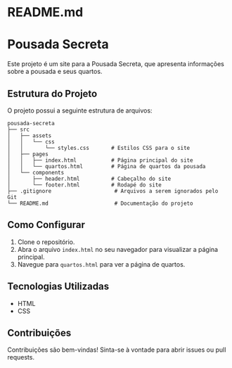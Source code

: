 # README.md

# Pousada Secreta

Este projeto é um site para a Pousada Secreta, que apresenta informações sobre a pousada e seus quartos.

## Estrutura do Projeto

O projeto possui a seguinte estrutura de arquivos:

```
pousada-secreta
├── src
│   ├── assets
│   │   └── css
│   │       └── styles.css       # Estilos CSS para o site
│   ├── pages
│   │   ├── index.html           # Página principal do site
│   │   └── quartos.html         # Página de quartos da pousada
│   └── components
│       ├── header.html          # Cabeçalho do site
│       └── footer.html          # Rodapé do site
├── .gitignore                    # Arquivos a serem ignorados pelo Git
└── README.md                     # Documentação do projeto
```

## Como Configurar

1. Clone o repositório.
2. Abra o arquivo `index.html` no seu navegador para visualizar a página principal.
3. Navegue para `quartos.html` para ver a página de quartos.

## Tecnologias Utilizadas

- HTML
- CSS

## Contribuições

Contribuições são bem-vindas! Sinta-se à vontade para abrir issues ou pull requests.